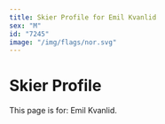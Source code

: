 ```yaml
---
title: Skier Profile for Emil Kvanlid
sex: "M"
id: "7245"
image: "/img/flags/nor.svg" 
---
```


# Skier Profile

This page is for: Emil Kvanlid.
    
